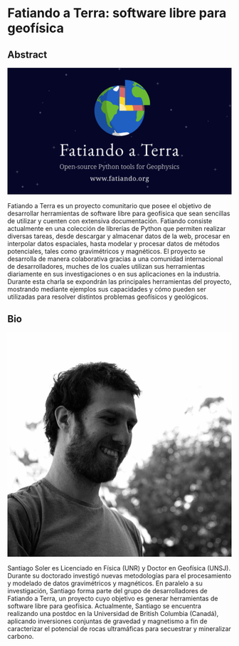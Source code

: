 # Fatiando a Terra: software libre para geofísica

## Abstract

![Fatiando a Terra](images/fatiando-banner.png)

Fatiando a Terra es un proyecto comunitario que posee el objetivo de
desarrollar herramientas de software libre para geofísica que sean sencillas de
utilizar y cuenten con extensiva documentación.
Fatiando consiste actualmente en una colección de librerías de Python que
permiten realizar diversas tareas, desde descargar y almacenar datos de la web,
procesar en interpolar datos espaciales, hasta modelar y procesar datos de
métodos potenciales, tales como gravimétricos y magnéticos.
El proyecto se desarrolla de manera colaborativa gracias a una comunidad
internacional de desarrolladores, muches de los cuales utilizan sus
herramientas diariamente en sus investigaciones o en sus aplicaciones en la
industria.
Durante esta charla se expondrán las principales herramientas del proyecto,
mostrando mediante ejemplos sus capacidades y cómo pueden ser utilizadas para
resolver distintos problemas geofísicos y geológicos.

## Bio

![Santiago Soler](images/santisoler.jpg)

Santiago Soler es Licenciado en Física (UNR) y Doctor en Geofísica (UNSJ).
Durante su doctorado investigó nuevas metodologías para el procesamiento
y modelado de datos gravimétricos y magnéticos.
En paralelo a su investigación, Santiago forma parte del grupo de
desarrolladores de Fatiando a Terra, un proyecto cuyo objetivo es generar
herramientas de software libre para geofísica.
Actualmente, Santiago se encuentra realizando una postdoc en la Universidad de
British Columbia (Canadá), aplicando inversiones conjuntas de gravedad
y magnetismo a fin de caracterizar el potencial de rocas ultramáficas para
secuestrar y mineralizar carbono.

